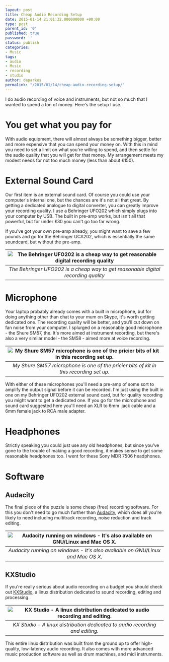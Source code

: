 ```yaml
---
layout: post
title: Cheap Audio Recording Setup
date: 2015-01-14 21:01:32.000000000 +00:00
type: post
parent_id: '0'
published: true
password: ''
status: publish
categories:
- Music
tags:
- audio
- Music
- recording
- studio
author: deparkes
permalink: "/2015/01/14/cheap-audio-recording-setup/"
---
```

I do audio recording of voice and instruments, but not so much that I wanted to spend a ton of money. Here's the setup I use.
<h1>You get what you pay for</h1>
With audio equipment, there will almost always be something bigger, better and more expensive that you can spend your money on.
With this in mind you need to set a limit on what you're willing to spend, and then settle for the audio quality that you will get for that money.
My arrangement meets my modest needs for not too much money (less than about £150).

<h1>External Sound Card</h1>
Our first item is an external sound card. Of course you could use your computer's internal one, but the chances are it's not all that great. By getting a dedicated analogue to digital converter, you can greatly improve your recording quality.
I use a Behringer UFO202 which simply plugs into your computer by USB. The built in pre-amp works, but isn't all that powerful, but for under £30 you can't go too far wrong.

If you've got your own pre-amp already, you might want to save a few pounds and go for the Behringer UCA202, which is essentially the same soundcard, but without the pre-amp.

| ![The Behringer UFO202 is a cheap way to get reasonable digital recording quality]({{site.baseurl}}/assets/2015/01/BehringerUFO202-e1421266756497-300x156.jpg) |
|:--:|
| *The Behringer UFO202 is a cheap way to get reasonable digital recording quality* |

<h1>Microphone</h1>
Your laptop probably already comes with a built in microphone, but for doing anything other than chat to your mum on Skype, it's worth getting dedicated one. The recording quality will be better, and you'll cut down on fan noise from your computer.
I splurged on a reasonably good microphone - the Shure SM57, the. It's more aimed at instrument recording, but there's also a very similar model - the SM58 - aimed more at voice recording.

| ![My Shure SM57 microphone is one of the pricier bits of kit in this recording set up.]({{site.baseurl}}/assets/2015/01/ShureSM57-e1421267552941-300x180.jpg) |
|:--:|
| *My Shure SM57 microphone is one of the pricier bits of kit in this recording set up.* |


With either of these microphones you'll need a pre-amp of some sort to amplify the output signal before it can be recorded. I'm just using the built in one on my Behringer UFO202 external sound card, but for quality recording you might want to get a dedicated one.
If you go for the microphone and sound card suggested here you'll need an XLR to 6mm  jack cable and a 6mm female jack to RCA male adapter.

<h1>Headphones</h1>
Strictly speaking you could just use any old headphones, but since you've gone to the trouble of making a good recording, it makes sense to get some reasonable headphones too.
I went for these Sony MDR 7506 headphones.
<h1>Software</h1>
<h2>Audacity</h2>
The final piece of the puzzle is some cheap (free) recording software. For this you don't need to go much further than <a href="https://audacity.sourceforge.net/">Audacity</a>, which does all you're likely to need including multitrack recording, noise reduction and track editing.

| ![Audacity running on windows - It's also available on GNU/Linux and Mac OS X.]({{site.baseurl}}/assets/2015/01/audacity-windows-300x273.png) |
|:--:|
| *Audacity running on windows - It's also available on GNU/Linux and Mac OS X.* |

<h2>KXStudio</h2>
If you're really serious about audio recording on a budget you should check out <a href="https://kxstudio.sourceforge.net/">KXStudio</a>, a linux distribution dedicated to sound recording, editing and processing.

| ![KX Studio - A linux distribution dedicated to audio recording and editing.]({{site.baseurl}}/assets/2015/01/carla-2.0-beta3_lmms-plugin-300x160.png) |
|:--:|
| *KX Studio - A linux distribution dedicated to audio recording and editing.* |

This entire linux distribution was built from the ground up to offer high-quality, low-latency audio recording. It also comes with more advanced music production software as well as drum machines, and midi instruments.
